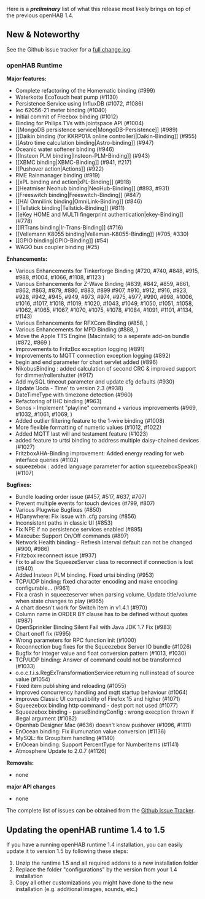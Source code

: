 Here is a _**preliminary**_ list of what this release most likely brings on top of the previous openHAB 1.4.

## New & Noteworthy

See the Github issue tracker for a [full change log](https://github.com/openhab/openhab/issues?milestone=4&page=1&state=closed).

### openHAB Runtime

**Major features:**
* Complete refactoring of the Homematic binding (#999)
* Waterkotte EcoTouch heat pump (#1130)
* Persistence Service using InfluxDB (#1072, #1086)
* Iec 62056-21 meter binding (#1040)
* Initial commit of Freebox binding (#1012)
* Binding for Philips TVs with jointspace API (#1004)
* [[MongoDB persistence service|MongoDB-Persistence]] (#989)
* [[Daikin binding (for KKRP01A online controller)|Daikin-Binding]] (#955)
* [[Astro time calculation binding|Astro-binding]] (#947)
* Oceanic water softener binding (#946)
* [[Insteon PLM binding|Insteon-PLM-Binding]] (#943)
* [[XBMC binding|XBMC-Binding]] (#941, #217)
* [[Pushover action|Actions]] (#922)
* RME Rainmanager binding (#919)
* [[xPL binding and action|xPL-Binding]] (#918)
* [[Heatmiser Neohub binding|NeoHub-Binding]] (#893, #931)
* [[Freeswitch binding|Freeswitch-Binding]] (#847)
* [[HAI Omnilink binding|OmniLink-Binding]] (#846)
* [[Tellstick binding|Tellstick-Binding]] (#811)
* [[eKey HOME and MULTI fingerprint authentication|ekey-Binding]] (#778)
* [[IRTrans binding|Ir-Trans-Binding]] (#716)
* [[Vellemann K8055 binding|Velleman-K8055-Binding]] (#705, #330)
* [[GPIO binding|GPIO-Binding]] (#54)
* WAGO bus coupler binding (#25)

**Enhancements:**
* Various Enhancements for Tinkerforge Binding (#720, #740, #848, #915, #988, #1004, #1066, #1108, #1123 )
* Various Enhancements for Z-Wave Binding (#839, #842, #859, #861, #862, #863, #879, #880, #883, #899 #907, #910, #912, #916, #923, #928, #942, #945, #949, #973, #974, #975, #977, #990, #998, #1006, #1016, #1017, #1018, #1019, #1020, #1043, #1049, #1050, #1051, #1058, #1062, #1065, #1067, #1070, #1075, #1078, #1084, #1091, #1101, #1134, #1143)
* Various Enhancements for RFXCom Binding (#858, )
* Various Enhancements for MPD Binding (#888, )
* Move the Apple TTS Engine (Macintalk) to a seperate add-on bundle (#872, #869 )
* Improvements to FritzBox exception logging (#891)
* Improvements to MQTT connection exception logging (#892)
* begin and end parameter for chart servlet added (#896)
* NikobusBinding : added calculation of second CRC & improved support for dimmer/rollershutter (#917)
* Add mySQL timeout parameter and update cfg defaults (#930)
* Update 'Joda - Time' to version 2.3 (#938)
* DateTimeType with timezone detection (#960)
* Refactoring of IHC binding (#963)
* Sonos - Implement "playline" command + various improvements (#969, #1032, #1061, #1069, )
* Added outlier filtering feature to the 1-wire binding (#1008)
* More flexible formatting of numeric values (#1012, #1022)
* Added MQTT last will and testament feature (#1023)
* added feature to urtsi binding to address multiple daisy-chained devices (#1027)
* FritzboxAHA-Binding improvement: Added energy reading for web interface queries (#1102)
* squeezebox : added language parameter for action squeezeboxSpeak() (#1107)

**Bugfixes:**
* Bundle loading order issue (#457, #517, #637, #707)
* Prevent multiple events for touch devices (#799, #807)
* Various Plugwise Bugfixes (#850)
* HDanywhere: Fix issue with .cfg parsing (#856)
* Inconsistent paths in classic UI (#853)
* Fix NPE if no persistence services enabled (#895)
* Maxcube: Support On/Off commands (#897)
* Network Health binding - Refresh Interval default can not be changed (#900, #986)
* Fritzbox reconnect issue (#937)
* Fix to allow the SqueezeServer class to reconnect if connection is lost (#940)
* Added Insteon PLM binding. Fixed urtsi binding (#953)
* TCP/UDP binding: fixed character encoding and make encoding configurable... (#961)
* Fix a crash in squeezeserver when parsing volume. Update title/volume when state changes to play (#965)
* A chart doesn't work for Switch item in v1.4.1 (#970)
* Column name in ORDER BY clause has to be defined without quotes (#987)
* OpenSprinkler Binding Silent Fail with Java JDK 1.7 Fix (#983)
* Chart onoff fix (#995)
* Wrong parameters for RPC function init (#1000)
* Reconnection bug fixes for the Squeezebox Server IO bundle (#1026)
* Bugfix for integer value and float conversion pattern (#1013, #1030)
* TCP/UDP binding: Answer of command could not be transformed (#1033)
* o.o.c.t.i.s.RegExTransformationService returning null instead of source value (#1054)
* Fixed item publishing and reloading (#1055)
* Improved concurrency handling and mqtt startup behaviour (#1064)
* improves Classic UI compatibility of Firefox 15 and higher (#1071)
* Squeezebox binding http command - dest port not used (#1077)
* Squeezebox binding - parseBindingConfig : wrong execption thrown if illegal argument (#1082)
* Openhab Designer Mac (#636) doesn't know pushover (#1096, #1111)
* EnOcean binding: Fix illumunation value conversion (#1136)
* MySQL: fix GroupItem handling (#1140)
* EnOcean binding: Support PercentType for NumberItems (#1141)
* Atmosphere Update to 2.0.7 (#1126)

**Removals:**
* none

**major API changes**
* none

The complete list of issues can be obtained from the [Github Issue Tracker](https://github.com/openhab/openhab/issues?direction=asc&labels=&milestone=4&page=1&sort=created&state=closed).

## Updating the openHAB runtime 1.4 to 1.5

If you have a running openHAB runtime 1.4 installation, you can easily update it to version 1.5 by following these steps:
 1. Unzip the runtime 1.5 and all required addons to a new installation folder
 1. Replace the folder "configurations" by the version from your 1.4 installation
 1. Copy all other customizations you might have done to the new installation (e.g. additional images, sounds, etc.)
